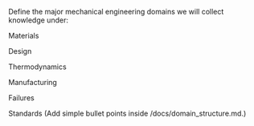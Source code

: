 Define the major mechanical engineering domains we will collect knowledge under:

Materials

Design

Thermodynamics

Manufacturing

Failures

Standards
(Add simple bullet points inside /docs/domain_structure.md.)
